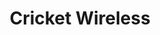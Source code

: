 ---
title: "Cricket Wireless"
url: /san-antonio/cricket-wireless-goliad-road/
shop: mobile phone
---